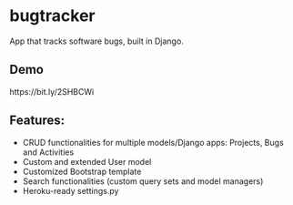 # bugtracker
App that tracks software bugs, built in Django.

<h2>Demo</h2>
https://bit.ly/2SHBCWi

<h2>Features:</h2>
<ul>
  <li>CRUD functionalities for multiple models/Django apps: Projects, Bugs and Activities</li>
  <li>Custom and extended User model</li>
  <li>Customized Bootstrap template</li> 
  <li>Search functionalities (custom query sets and model managers)</li>
  <li>Heroku-ready settings.py</li>
  </ul>
